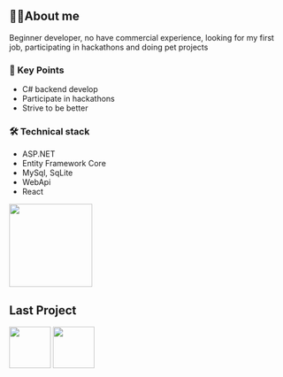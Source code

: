 <h2>👨‍💻About me</h2>

<p>
	Beginner developer, no have commercial experience, looking for my first job,
	participating in hackathons and doing pet projects
</p>
<h3>🔑 Key Points</h3>
<ul>
	<li>C# backend develop</li>
	<li>Participate in hackathons</li>
	<li>Strive to be better</li>
</ul>

<h3>🛠 Technical stack</h3>
<ul>
	<li>ASP.NET</li>
	<li>Entity Framework Core</li>
	<li>MySql, SqLite</li>
	<li>WebApi</li>
	<li>React</li>
</ul>

<!--<h3>📚 Books</h3>
<ul>
	<li>CLR via C# - Jeffrey Richter</li>
	<li>Clean Code - Robert Martin</li>
	<li>Clean Architecture - Robert Martin</li>
</ul>
-->
<div>
	<a
		href="https://stats-seven-virid.vercel.app/api?username=G0dObject&show_icons=true&count_private=true"
		><img
			height="150"
			src="https://stats-seven-virid.vercel.app/api?username=G0dObject&show_icons=true&count_private=true"
	/></a>
	<h2>Last Project</h2>
<a
		href="https://stats-seven-virid.vercel.app/api/pin?username=g0dObject&repo=Notes"
		><img
			height="75"
			src="https://stats-seven-virid.vercel.app/api/pin?username=g0dObject&repo=Notes"
	/></a>
	<a
		href="https://stats-seven-virid.vercel.app/api/pin?username=g0dObject&repo=Notes-Front"
		><img
			height="75"
			src="https://stats-seven-virid.vercel.app/api/pin?username=g0dObject&repo=Notes-Front"
	/></a>
</div>
